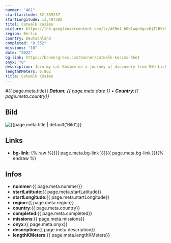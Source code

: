 ```yaml
---
nummer: "461"
startLatitude: 52,509237
startLongitude: 13,497382
titel: Catwalk Kosimo
picture: https://lh3.googleusercontent.com/lr/AFBm1_bDklwqnUgcvOjT1BVkSZXmeDnNoOwTMzpbrciEGK3jeGHdbmRj8hM6sYyptfTMJhqcZY2brmakJoXS8nB1e7VpvrFbN6LO8917SI10rOEQZ8XiERW1ASUGFF3PugIf2ej0Oe-8POWv2BfbyL_hEQJloGTPwaMTPWLa-8w5GQWqcm7kY1EPDVBtg3wM8oa7FNMcIXdcJdjbH_LX2HBn4JInjFxLrjT7xZbMvHV_jwkaV5MoMim4AezodbWnAl7Kab1QHhcqWHmxNiXaTQV7nx_y0xkr5lJTyh5Uc29zwyiJSPyqyfRxopt-z9bzJwLlLU2KT0EdIbTkaV6OY7bE7uHdWFzpJSYFCEvuIJfPbpIrNJf6k_P95MPiKKGQcatT1dzVkww0NYGjoIqkq7HG-nwVOUZsP9y0_xUrsCb2DmaRflIByY0sWPmlCAcPEFAro5gSJDyVBk3jdk4SsdBCF59BOi6Po-0bq_G-JtyH_f_lLKDKhSQ-z0Q-N9qQj-np-yhUdLOOHs1HBUcYV4xcIah3GX6GhCM6AGL9eHZAoh5MiFNmFOl1qD_wGm-i8nd0WISwqI5NX08iyaXh-bMRJfZVuO0wUIU8LPH0UPalzKK4T1M1nu7V2FhOEfY-BEewzBuXgvbTn7fjS1lgkFO7Ix6AhIxCbo5Xg1KMxaTTKhZ1kcVKMxhc-jv3ZuaePWfdsvp0UcsdmoU5LKKw0ASpX3DdEASywbpqW7SP_VVpxrSKj_e48H4UN8U51pcnrts6CJjSH0Fj8ERM1Uz21JDUamCWI00lM_CCH6Jfkjvew4ibnk5oAqBfzB0IR9SYcpDnp5_0I6vKy9tuE77j3c-d1w2YzExkIR5lvXczF4hXo8hEm4yV6cm_4BHM_Fu9Opm_qTuj213Z
region: Berlin
country: Deutschland
completed: "9.552"
missions: "18"
date: "2022"
bg-link: https://bannergress.com/banner/catwalk-kosimo-55e1
onyx: "0"
description: Join my cat Kosimo on a journey of discovery from S+U Lichtenberg to Friedrichsfelde and then in an arc through the Weitlingkiez back to his starting point.
lengthKMeters: 6,862
title: Catwalk Kosimo
---
```


#{{ page.meta.title}}
_**Datum:** {{ page.meta.date }} • **Country:**{{ page.meta.country}}_

## Bild
![{{page.meta.title | default('Bild')}}]({{page.meta.picture}})

## Links
- **bg-link**: {% raw %}[{{ page.meta.bg-link }}]({{ page.meta.bg-link }}){% endraw %}

## Infos
- **nummer**:{{ page.meta.nummer}}
- **startLatitude**:{{ page.meta.startLatitude}}
- **startLongitude**:{{ page.meta.startLongitude}}
- **region**:{{ page.meta.region}}
- **country**:{{ page.meta.country}}
- **completed**:{{ page.meta.completed}}
- **missions**:{{ page.meta.missions}}
- **onyx**:{{ page.meta.onyx}}
- **description**:{{ page.meta.description}}
- **lengthKMeters**:{{ page.meta.lengthKMeters}}

